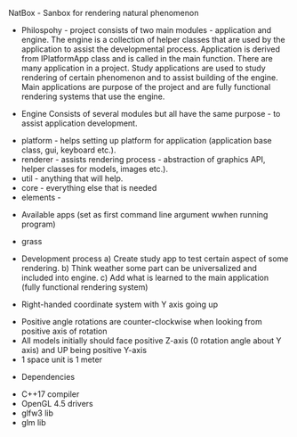 NatBox - Sanbox for rendering natural phenomenon

* Philospohy - project consists of two main modules - application and engine. 
The engine is a collection of helper classes that are used by the application 
to assist the developmental process. 
Application is derived from IPlatformApp class and is called in the main function.
There are many application in a project.
Study applications are used to study rendering of certain phenomenon and to assist
building of the engine. 
Main applications are purpose of the project and are fully functional rendering systems
that use the engine.

* Engine
Consists of several modules but all have the same purpose - to assist application development.
- platform - helps setting up platform for application (application base class, gui, keyboard etc.).
- renderer - assists rendering process - abstraction of graphics API, helper classes for models, images etc.).
- util - anything that will help.
- core - everything else that is needed
- elements - 

* Available apps (set as first command line argument wwhen running program)
- grass

* Development process
a) Create study app to test certain aspect of some rendering.
b) Think weather some part can be universalized and included into engine.
c) Add what is learned to the main application (fully functional rendering system) 

* Right-handed coordinate system with Y axis going up
- Positive angle rotations are counter-clockwise when looking from positive axis of rotation
- All models initially should face positive Z-axis (0 rotation angle about Y axis) and UP being positive Y-axis
- 1 space unit is 1 meter

* Dependencies
- C++17 compiler
- OpenGL 4.5 drivers
- glfw3 lib
- glm lib
